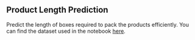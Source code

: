 ## Product Length Prediction
Predict the length of boxes required to pack the products efficiently.
You can find the dataset used in the notebook [here](https://www.kaggle.com/datasets/vinayak4444/amazon-ml-challenge-2023).
